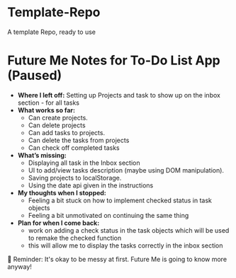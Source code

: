 # Template-Repo
A template Repo, ready to use

# Future Me Notes for To-Do List App (Paused)

- **Where I left off:** Setting up Projects and task to show up on the inbox section - for all tasks
- **What works so far:** 
  - Can create projects.
  - Can delete projects
  - Can add tasks to projects.
  - Can delete the tasks from projects
  - Can check off completed tasks
- **What’s missing:**
  - Displaying all task in the Inbox section
  - UI to add/view tasks description (maybe using DOM manipulation).
  - Saving projects to localStorage.
  - Using the date api given in the instructions
- **My thoughts when I stopped:** 
  - Feeling a bit stuck on how to implement checked status in task objects
  - Feeling a bit unmotivated on continuing the same thing
- **Plan for when I come back:**
  - work on adding a check status in the task objects which will be used to remake the checked function
  - this will allow me to display the tasks correctly in the inbox section

💬 Reminder: It's okay to be messy at first. Future Me is going to know more anyway!